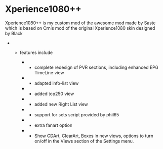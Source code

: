 Xperience1080++
=================

Xperience1080++ is my custom mod of the awesome mod made by Saste which is based on Crnis mod of the original Xperience1080 skin designed by Black

  - - features include 
  
  		- - complete redesign of PVR sections, including enhanced EPG TimeLine view 
  		- - adapted info-list view
  		- - added top250 view  
  		- - added new Right List view
  		- - support for sets script provided by phil65
  		- - extra fanart option
  		- - Show CDArt, ClearArt, Boxes in new views, options to turn on/off in the Views section of the Settings menu.
